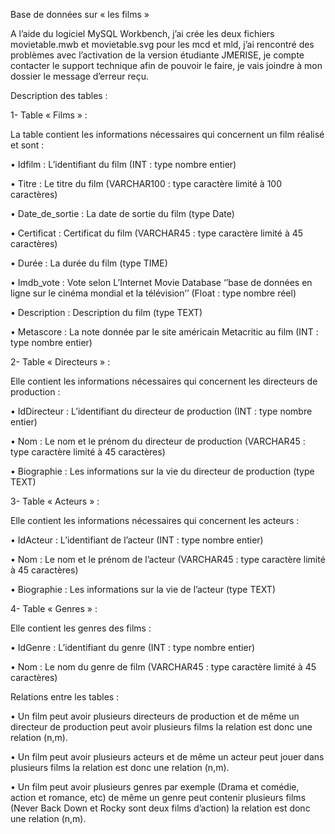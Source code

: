 Base de données sur « les films »

A l’aide du logiciel MySQL Workbench, j’ai crée les deux fichiers movietable.mwb et movietable.svg pour les mcd et mld, j’ai rencontré des problèmes avec l’activation de la version étudiante JMERISE, je compte contacter le support technique afin de pouvoir le faire, je vais joindre à mon dossier le message d’erreur reçu.

Description des tables :

1-	Table « Films » :

La table contient les informations nécessaires qui concernent un film réalisé et sont :

•	Idfilm : L’identifiant du film (INT : type nombre entier)

•	Titre : Le titre du film (VARCHAR100 : type caractère limité à 100 caractères)

•	Date_de_sortie : La date de sortie du film (type Date)

•	Certificat : Certificat du film (VARCHAR45 : type caractère limité à 45 caractères)

•	Durée : La durée du film (type TIME)

•	Imdb_vote : Vote selon L’Internet Movie Database ‘’base de données en ligne sur le cinéma mondial et la télévision’’ (Float : type nombre réel)

•	Description : Description du film (type TEXT)

•	Metascore : La note donnée par le site américain Metacritic au film (INT : type nombre entier)

2-	Table « Directeurs » : 

Elle contient les informations nécessaires qui concernent les directeurs de production :

•	IdDirecteur : L’identifiant du directeur de production (INT : type nombre entier)

•	Nom : Le nom et le prénom du directeur de production (VARCHAR45 : type caractère limité à 45 caractères)

•	Biographie : Les informations sur la vie du directeur de production (type TEXT)

3-	Table « Acteurs » : 

Elle contient les informations nécessaires qui concernent les acteurs :

•	IdActeur : L’identifiant de l’acteur (INT : type nombre entier)

•	Nom : Le nom et le prénom de l’acteur (VARCHAR45 : type caractère limité à 45 caractères)

•	Biographie : Les informations sur la vie de l’acteur (type TEXT)

4-	Table « Genres » : 

Elle contient les genres des films :

•	IdGenre : L’identifiant du genre (INT : type nombre entier)

•	Nom : Le nom du genre de film (VARCHAR45 : type caractère limité à 45 caractères)

Relations entre les tables :

•	Un film peut avoir plusieurs directeurs de production et de même un directeur de production peut avoir plusieurs films la relation est donc une relation (n,m).

•	Un film peut avoir plusieurs acteurs et de même un acteur peut jouer dans plusieurs films la relation est donc une relation (n,m).

•	Un film peut avoir plusieurs genres par exemple (Drama et comédie, action et romance, etc) de même un genre peut contenir plusieurs films (Never Back Down et Rocky sont deux films d’action) la relation est donc une relation (n,m).

